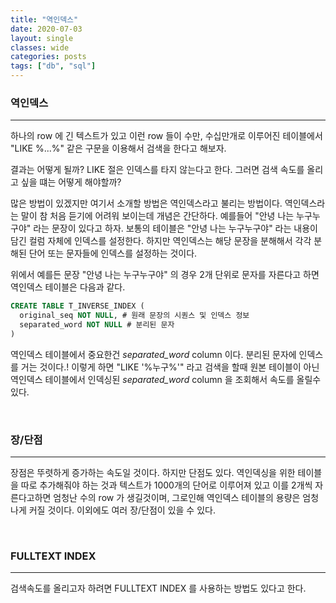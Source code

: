 ```yaml
---
title: "역인덱스"
date: 2020-07-03
layout: single
classes: wide
categories: posts
tags: ["db", "sql"]
---
```


### **역인덱스**
---
하나의 row 에 긴 텍스트가 있고 이런 row 들이 수만, 수십만개로 이루어진 테이블에서 "LIKE %...%" 같은 구문을 이용해서 검색을 한다고 해보자.

결과는 어떻게 될까? LIKE 절은 인덱스를 타지 않는다고 한다. 그러면 검색 속도를 올리고 싶을 떄는 어떻게 해야할까?

많은 방법이 있겠지만 여기서 소개할 방법은 역인덱스라고 불리는 방법이다. 역인덱스라는 말이 참 처음 듣기에 어려워 보이는데 개념은 간단하다. 예를들어 "안녕 나는 누구누구야" 라는 문장이 있다고 하자. 보통의 테이블은 "안녕 나는 누구누구야" 라는 내용이 담긴 컬럼 자체에 인덱스를 설정한다. 하지만 역인덱스는 해당 문장을 분해해서 각각 분해된 단어 또는 문자들에 인덱스를 설정하는 것이다.

위에서 예를든 문장 "안녕 나는 누구누구야" 의 경우 2개 단위로 문자를 자른다고 하면 역인덱스 테이블은 다음과 같다.

```sql
CREATE TABLE T_INVERSE_INDEX (
  original_seq NOT NULL, # 원래 문장의 시퀀스 및 인덱스 정보
  separated_word NOT NULL # 분리된 문자
)
```

역인덱스 테이블에서 중요한건 *separated_word* column 이다. 분리된 문자에 인덱스를 거는 것이다.! 이렇게 하면 "LIKE '%누구%'" 라고 검색을 할때 원본 테이블이 아닌 역인덱스 테이블에서 인덱싱된 *separated_word* column 을 조회해서 속도를 올릴수 있다.

<br/>

### **장/단점**
---
장점은 뚜렷하게 증가하는 속도일 것이다. 하지만 단점도 있다. 역인덱싱을 위한 테이블을 따로 추가해줘야 하는 것과 텍스트가 1000개의 단어로 이루어져 있고 이를 2개씩 자른다고하면 엄청난 수의 row 가 생길것이며, 그로인해 역인덱스 테이블의 용량은 엄청나게 커질 것이다. 이외에도 여러 장/단점이 있을 수 있다. 

<br/>

### **FULLTEXT INDEX**
--- 
검색속도를 올리고자 하려면 FULLTEXT INDEX 를 사용하는 방법도 있다고 한다. 